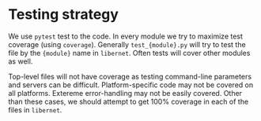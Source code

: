 # Testing strategy

We use `pytest` test to the code. 
In every module we try to maximize test coverage (using `coverage`).
Generally `test_{module}.py` will try to test the file by the `{module}` name in `libernet`.
Often tests will cover other modules as well.

Top-level files will not have coverage as testing command-line parameters and servers can be difficult.
Platform-specific code may not be covered on all platforms.
Extereme error-handling may not be easily covered.
Other than these cases, we should attempt to get 100% coverage in each of the files in `libernet`.
